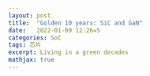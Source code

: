 ```yaml
---
layout: post
title:  "Golden 10 years: SiC and GaN"
date:   2022-01-09 12:26=5
categories: SoC
tags: 芯片
excerpt: Living in a green decades
mathjax: true
---
```



